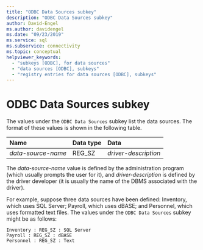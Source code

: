 ```yaml
---
title: "ODBC Data Sources subkey"
description: "ODBC Data Sources subkey"
author: David-Engel
ms.author: davidengel
ms.date: "09/23/2019"
ms.service: sql
ms.subservice: connectivity
ms.topic: conceptual
helpviewer_keywords:
  - "subkeys [ODBC], for data sources"
  - "data sources [ODBC], subkeys"
  - "registry entries for data sources [ODBC], subkeys"
---
```

# ODBC Data Sources subkey

The values under the `ODBC Data Sources` subkey list the data sources. The format of these values is shown in the following table.

| Name | Data type | Data |
| :--- | :-------- | :--- |
| *data-source-name* | REG_SZ | *driver-description* |

The *data-source-name* value is defined by the administration program (which usually prompts the user for it), and *driver-description* is defined by the driver developer (it is usually the name of the DBMS associated with the driver).

For example, suppose three data sources have been defined: Inventory, which uses SQL Server; Payroll, which uses dBASE; and Personnel, which uses formatted text files. The values under the `ODBC Data Sources` subkey might be as follows:

```console
Inventory : REG_SZ : SQL Server
Payroll : REG_SZ : dBASE
Personnel : REG_SZ : Text
```
